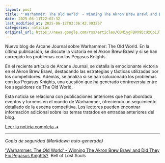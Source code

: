 ```yaml
---
layout: post
title: "'Warhammer: The Old World' - Winning The Akron Brew Brawl and Did They Fix Pegasus Knights? - Bell of Lost Souls"
date: 2025-06-11T22:02:32
last_modified_at: 2025-06-12T03:36:42.903257
categories: noticias
original_url: https://news.google.com/rss/articles/CBMiygFBVV95cUxOb1JTd29SLUk1ZVZaVzVPdFdyNDlQOXN4WGRxYjNNa19jZlh1SnM2cHFXMGo3Uk1LUFJxVG1lbnFyYnJyMGw3MDJuUnhUN0J0UVlSS0xaUHFkZENHRF9XcnpjeHhnYURrRHNubk5HT0VWdmh1c1lwbFVYOWx0U21iMTJJM1cwaHcwUFRFSk9Mek8wQ3FOdjBLVDNhRDVQMXVQVzAzQWZMUmpjQ1F1SDBiOTZJd2sySjFVcXFyTjJqcjZzS2QzdG5SWkR3?oc=5
---
```


Nuevo blog de Arcane Journal sobre Warhammer: The Old World. En la última publicación, se discute la victoria en el Akron Brew Brawl y si se han corregido los problemas con los Pegasus Knights.

En el reciente artículo de Arcane Journal, se detalla la emocionante victoria en el Akron Brew Brawl, destacando las estrategias y tácticas utilizadas por los competidores. Además, se analiza si se han solucionado los problemas con los Pegasus Knights, una cuestión que ha generado controversia entre los seguidores de The Old World.

Esta noticia se relaciona con publicaciones anteriores que han abordado eventos y torneos en el mundo de Warhammer, ofreciendo un seguimiento detallado de la escena competitiva. Los lectores pueden encontrar información adicional sobre los temas tratados en entradas anteriores del blog.

[Leer la noticia completa ➜](https://news.google.com/rss/articles/CBMiygFBVV95cUxOb1JTd29SLUk1ZVZaVzVPdFdyNDlQOXN4WGRxYjNNa19jZlh1SnM2cHFXMGo3Uk1LUFJxVG1lbnFyYnJyMGw3MDJuUnhUN0J0UVlSS0xaUHFkZENHRF9XcnpjeHhnYURrRHNubk5HT0VWdmh1c1lwbFVYOWx0U21iMTJJM1cwaHcwUFRFSk9Mek8wQ3FOdjBLVDNhRDVQMXVQVzAzQWZMUmpjQ1F1SDBiOTZJd2sySjFVcXFyTjJqcjZzS2QzdG5SWkR3?oc=5)

---
*Copia de seguridad (Markdown auto-generado)*

['Warhammer: The Old World' - Winning The Akron Brew Brawl and Did They Fix Pegasus Knights?](https://news.google.com/rss/articles/CBMiygFBVV95cUxOb1JTd29SLUk1ZVZaVzVPdFdyNDlQOXN4WGRxYjNNa19jZlh1SnM2cHFXMGo3Uk1LUFJxVG1lbnFyYnJyMGw3MDJuUnhUN0J0UVlSS0xaUHFkZENHRF9XcnpjeHhnYURrRHNubk5HT0VWdmh1c1lwbFVYOWx0U21iMTJJM1cwaHcwUFRFSk9Mek8wQ3FOdjBLVDNhRDVQMXVQVzAzQWZMUmpjQ1F1SDBiOTZJd2sySjFVcXFyTjJqcjZzS2QzdG5SWkR3?oc=5)  Bell of Lost Souls
